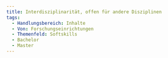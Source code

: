 ```yaml
---
title: Interdisziplinarität, offen für andere Disziplinen
tags:
  - Handlungsbereich: Inhalte
  - Von: Forschungseinrichtungen
  - Themenfeld: Softskills
  - Bachelor
  - Master
---
```

